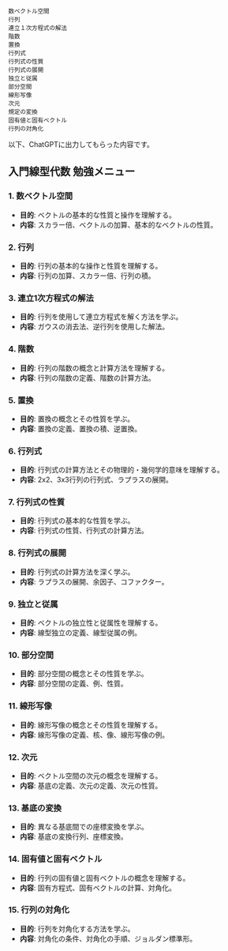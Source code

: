 
```
数ベクトル空間
行列
連立１次方程式の解法
階数
置換
行列式
行列式の性質
行列式の展開
独立と従属
部分空間
線形写像
次元
規定の変換
固有値と固有ベクトル
行列の対角化
```

以下、ChatGPTに出力してもらった内容です。

## 入門線型代数 勉強メニュー

### 1. 数ベクトル空間
- **目的**: ベクトルの基本的な性質と操作を理解する。
- **内容**: スカラー倍、ベクトルの加算、基本的なベクトルの性質。

### 2. 行列
- **目的**: 行列の基本的な操作と性質を理解する。
- **内容**: 行列の加算、スカラー倍、行列の積。

### 3. 連立1次方程式の解法
- **目的**: 行列を使用して連立方程式を解く方法を学ぶ。
- **内容**: ガウスの消去法、逆行列を使用した解法。

### 4. 階数
- **目的**: 行列の階数の概念と計算方法を理解する。
- **内容**: 行列の階数の定義、階数の計算方法。

### 5. 置換
- **目的**: 置換の概念とその性質を学ぶ。
- **内容**: 置換の定義、置換の積、逆置換。

### 6. 行列式
- **目的**: 行列式の計算方法とその物理的・幾何学的意味を理解する。
- **内容**: 2x2、3x3行列の行列式、ラプラスの展開。

### 7. 行列式の性質
- **目的**: 行列式の基本的な性質を学ぶ。
- **内容**: 行列式の性質、行列式の計算方法。

### 8. 行列式の展開
- **目的**: 行列式の計算方法を深く学ぶ。
- **内容**: ラプラスの展開、余因子、コファクター。

### 9. 独立と従属
- **目的**: ベクトルの独立性と従属性を理解する。
- **内容**: 線型独立の定義、線型従属の例。

### 10. 部分空間
- **目的**: 部分空間の概念とその性質を学ぶ。
- **内容**: 部分空間の定義、例、性質。

### 11. 線形写像
- **目的**: 線形写像の概念とその性質を理解する。
- **内容**: 線形写像の定義、核、像、線形写像の例。

### 12. 次元
- **目的**: ベクトル空間の次元の概念を理解する。
- **内容**: 基底の定義、次元の定義、次元の性質。

### 13. 基底の変換
- **目的**: 異なる基底間での座標変換を学ぶ。
- **内容**: 基底の変換行列、座標変換。

### 14. 固有値と固有ベクトル
- **目的**: 行列の固有値と固有ベクトルの概念を理解する。
- **内容**: 固有方程式、固有ベクトルの計算、対角化。

### 15. 行列の対角化
- **目的**: 行列を対角化する方法を学ぶ。
- **内容**: 対角化の条件、対角化の手順、ジョルダン標準形。
